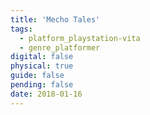 ```yaml
---
title: 'Mecho Tales'
tags:
  - platform_playstation-vita
  - genre_platformer
digital: false
physical: true
guide: false
pending: false
date: 2018-01-16
---
```

